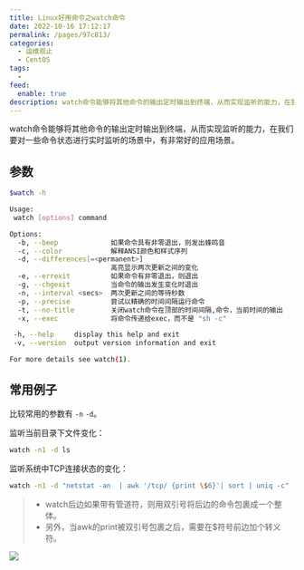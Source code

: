 ```yaml
---
title: Linux好用命令之watch命令
date: 2022-10-16 17:12:17
permalink: /pages/97c813/
categories:
  - 运维观止
  - CentOS
tags:
  -
feed:
  enable: true
description: watch命令能够将其他命令的输出定时输出到终端，从而实现监听的能力，在我们要对一些命令状态进行实时监听的场景中，有非常好的应用场景。
---
```



watch命令能够将其他命令的输出定时输出到终端，从而实现监听的能力，在我们要对一些命令状态进行实时监听的场景中，有非常好的应用场景。

## 参数


```sh
$watch -h

Usage:
 watch [options] command

Options:
  -b, --beep             如果命令具有非零退出，则发出蜂鸣音
  -c, --color            解释ANSI颜色和样式序列
  -d, --differences[=<permanent>]
                         高亮显示两次更新之间的变化
  -e, --errexit          如果命令有非零退出，则退出
  -g, --chgexit          当命令的输出发生变化时退出
  -n, --interval <secs>  两次更新之间的等待秒数
  -p, --precise          尝试以精确的时间间隔运行命令
  -t, --no-title         关闭watch命令在顶部的时间间隔,命令，当前时间的输出
  -x, --exec             将命令传递给exec，而不是 "sh -c"

 -h, --help     display this help and exit
 -v, --version  output version information and exit

For more details see watch(1).
```


## 常用例子

比较常用的参数有 `-n` `-d`。

监听当前目录下文件变化：

```sh
watch -n1 -d ls
```

监听系统中TCP连接状态的变化：

```sh
watch -n1 -d "netstat -an  | awk '/tcp/ {print \$6}'| sort | uniq -c"
```

> - watch后边如果带有管道符，则用双引号将后边的命令包裹成一个整体。
> - 另外，当awk的print被双引号包裹之后，需要在$符号前边加个转义符。

![](http://t.eryajf.net/imgs/2022/10/7e7084eb4345ad0d.jpg)